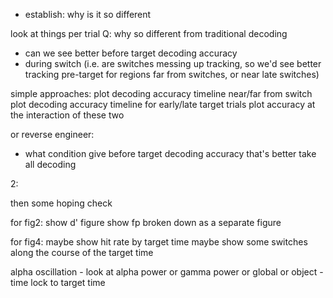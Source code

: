 
- establish: why is it so different

look at things per trial Q: why so different from traditional decoding

- can we see better before target decoding accuracy
- during switch (i.e. are switches messing up tracking, so we'd see better tracking pre-target for regions far from switches, or near late switches)

simple approaches:
plot decoding accuracy timeline near/far from switch
plot decoding accuracy timeline for early/late target trials
plot accuracy at the interaction of these two

or reverse engineer:
- what condition give before target decoding accuracy that's better
take all decoding

2:

then some hoping check

for fig2:
show d' figure
show fp broken down as a separate figure

for fig4:
maybe show hit rate by target time
maybe show some switches along the course of the target time


alpha oscillation - look at alpha power or gamma power or global or object
    - time lock to target time
